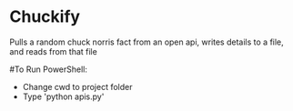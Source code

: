 # Chuckify
Pulls a random chuck norris fact from an open api, writes details to a file, and reads from that file

#To Run
PowerShell:
  - Change cwd to project folder
  - Type 'python apis.py'
